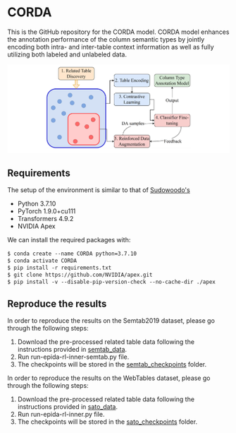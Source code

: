 # CORDA

This is the GitHub repository for the CORDA model. CORDA model enhances the annotation performance of the column semantic types by jointly encoding both intra- and inter-table context information as well as fully utilizing both labeled and unlabeled data.

![Overview of RECA](./pipelines.png)

## Requirements

The setup of the environment is similar to that of [Sudowoodo's](https://github.com/megagonlabs/sudowoodo/tree/main)

* Python 3.7.10
* PyTorch 1.9.0+cu111
* Transformers 4.9.2
* NVIDIA Apex

We can install the required packages with:
```console
$ conda create --name CORDA python=3.7.10
$ conda activate CORDA
$ pip install -r requirements.txt
$ git clone https://github.com/NVIDIA/apex.git
$ pip install -v --disable-pip-version-check --no-cache-dir ./apex
```

## Reproduce the results
In order to reproduce the results on the Semtab2019 dataset, please go through the following steps:
1. Download the pre-processed related table data following the instructions provided in [semtab_data](https://github.com/ysunbp/CORDA/tree/main/semtab_data).
2. Run run-epida-rl-inner-semtab.py file.
3. The checkpoints will be stored in the [semtab_checkpoints](https://github.com/ysunbp/CORDA/tree/main/semtab_checkpoints) folder.

In order to reproduce the results on the WebTables dataset, please go through the following steps:
1. Download the pre-processed related table data following the instructions provided in [sato_data](https://github.com/ysunbp/CORDA/tree/main/sato_data).
2. Run run-epida-rl-inner.py file.
3. The checkpoints will be stored in the [sato_checkpoints](https://github.com/ysunbp/CORDA/tree/main/sato_checkpoints) folder.
